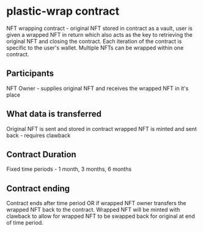 # plastic-wrap contract
NFT wrapping contract - original NFT stored in contract as a vault, user is given a wrapped NFT in return which also acts as the key to retrieving the original NFT and closing the contract. Each iteration of the contract is specific to the user's wallet. Multiple NFTs can be wrapped within one contract.

## Participants
NFT Owner - supplies original NFT and receives the wrapped NFT in it's place

## What data is transferred
Original NFT is sent and stored in contract
wrapped NFT is minted and sent back  - requires clawback

## Contract Duration
Fixed time periods - 1 month, 3 months, 6 months

## Contract ending
Contract ends after time period OR if wrapped NFT owner transfers the wrapped NFT back to the contract. Wrapped NFT will be minted with clawback to allow for wrapped NFT to be swapped back for original at end of time period.